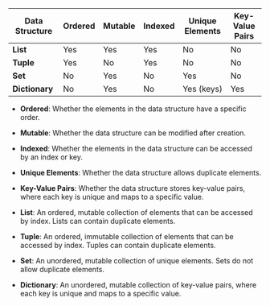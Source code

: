 | **Data Structure** | **Ordered** | **Mutable** | **Indexed** | **Unique Elements** | **Key-Value Pairs** |
| --- | --- | --- | --- | --- | --- |
| **List** | Yes | Yes | Yes | No | No |
| **Tuple** | Yes | No | Yes | No | No |
| **Set** | No | Yes | No | Yes | No |
| **Dictionary** | No | Yes | No | Yes (keys) | Yes |

* **Ordered**: Whether the elements in the data structure have a specific order.
* **Mutable**: Whether the data structure can be modified after creation.
* **Indexed**: Whether the elements in the data structure can be accessed by an index or key.
* **Unique Elements**: Whether the data structure allows duplicate elements.
* **Key-Value Pairs**: Whether the data structure stores key-value pairs, where each key is unique and maps to a specific value.

* **List**: An ordered, mutable collection of elements that can be accessed by index. Lists can contain duplicate elements.
* **Tuple**: An ordered, immutable collection of elements that can be accessed by index. Tuples can contain duplicate elements.
* **Set**: An unordered, mutable collection of unique elements. Sets do not allow duplicate elements.
* **Dictionary**: An unordered, mutable collection of key-value pairs, where each key is unique and maps to a specific value.
